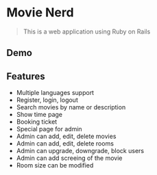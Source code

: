 # Movie Nerd
> This is a  web application using Ruby on Rails

## Demo


## Features
- Multiple languages support
- Register, login, logout
- Search movies by name or description
- Show time page
- Booking ticket
- Special page for admin
- Admin can add, edit, delete movies
- Admin can add, edit, delete rooms
- Admin can upgrade, downgrade, block users
- Admin can add screeing of the movie
- Room size can be modified
